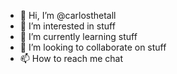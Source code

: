 - 👋 Hi, I’m @carlosthetall
- 👀 I’m interested in stuff
- 🌱 I’m currently learning stuff
- 💞️ I’m looking to collaborate on stuff
- 📫 How to reach me chat

<!---
carlosthetall/carlosthetall is a ✨ special ✨ repository because its `README.md` (this file) appears on your GitHub profile.
You can click the Preview link to take a look at your changes.
--->
